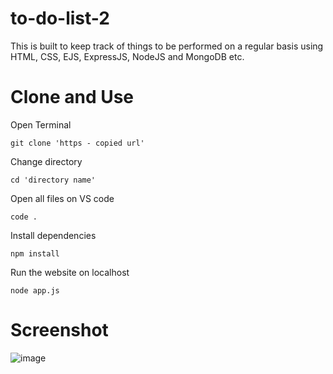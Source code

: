# to-do-list-2
This is built to keep track of things to be performed on a regular basis using HTML, CSS, EJS, ExpressJS, NodeJS and MongoDB etc.

# Clone and Use

  Open Terminal 
  
    git clone 'https - copied url'

  Change directory  

    cd 'directory name'

  Open all files on VS code  

    code .

  Install dependencies

    npm install    
   
  Run the website on localhost
  
    node app.js
    
# Screenshot
  
![image](https://user-images.githubusercontent.com/37767811/148597308-892ed836-1a00-4a44-a4df-4358fb73fc73.png)


    
    

